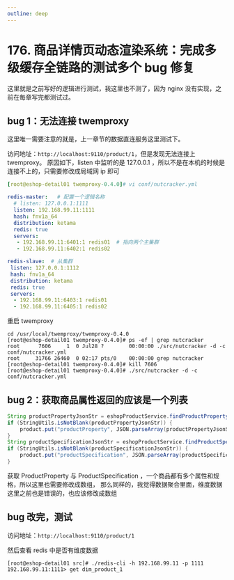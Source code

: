 ```yaml
---
outline: deep
---
```

# 176. 商品详情页动态渲染系统：完成多级缓存全链路的测试多个 bug 修复

这里就是之前写好的逻辑进行测试，我这里也不测了，因为 nginx 没有实现，之前在每章写完都测试过。

## bug 1：无法连接 twemproxy

这里唯一需要注意的就是，上一章节的数据直连服务这里测试下。

访问地址：`http://localhost:9110/product/1`，但是发现无法连接上 twemproxy。
原因如下，listen 中监听的是 127.0.0.1 ，所以不是在本机的时候是连接不上的，只需要修改成局域网 ip 即可

```yml
[root@eshop-detail01 twemproxy-0.4.0]# vi conf/nutcracker.yml

redis-master:   # 配置一个逻辑名称
  # listen: 127.0.0.1:1111
  listen: 192.168.99.11:1111
  hash: fnv1a_64
  distribution: ketama
  redis: true
  servers:
   - 192.168.99.11:6401:1 redis01  # 指向两个主集群
   - 192.168.99.11:6402:1 redis02

redis-slave:  # 从集群
 listen: 127.0.0.1:1112
 hash: fnv1a_64
 distribution: ketama
 redis: true
 servers:
  - 192.168.99.11:6403:1 redis01
  - 192.168.99.11:6405:1 redis02
```

重启 twemproxy

```
cd /usr/local/twemproxy/twemproxy-0.4.0
[root@eshop-detail01 twemproxy-0.4.0]# ps -ef | grep nutcracker
root      7606     1  0 Jul28 ?        00:00:00 ./src/nutcracker -d -c conf/nutcracker.yml
root     31766 26460  0 02:17 pts/0    00:00:00 grep nutcracker
[root@eshop-detail01 twemproxy-0.4.0]# kill 7606
[root@eshop-detail01 twemproxy-0.4.0]# ./src/nutcracker -d -c conf/nutcracker.yml
```

## bug 2：获取商品属性返回的应该是一个列表

```java
String productPropertyJsonStr = eshopProductService.findProductPropertyByProductId(productId);
if (StringUtils.isNotBlank(productPropertyJsonStr)) {
    product.put("productProperty", JSON.parseArray(productPropertyJsonStr));
}
String productSpecificationJsonStr = eshopProductService.findProductSpecificationByProductId(productId);
if (StringUtils.isNotBlank(productSpecificationJsonStr)) {
    product.put("productSpecification", JSON.parseArray(productSpecificationJsonStr));
}
```

获取 ProductProperty 与 ProductSpecification ，一个商品都有多个属性和规格，所以这里也需要修改成数组，
那么同样的，我觉得数据聚合里面，维度数据这里之前也是错误的，也应该修改成数组

## bug 改完，测试

访问地址：`http://localhost:9110/product/1`

然后查看 redis 中是否有维度数据

```
[root@eshop-detail01 src]# ./redis-cli -h 192.168.99.11 -p 1111
192.168.99.11:1111> get dim_product_1
```

